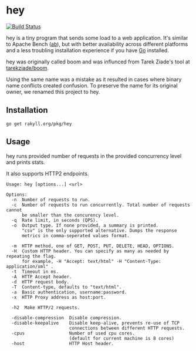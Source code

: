 # hey

[![Build Status](https://travis-ci.org/rakyll/hey.png?branch=master)](https://travis-ci.org/rakyll/hey)

hey is a tiny program that sends some load to a web application.
It's similar to Apache Bench ([ab](http://httpd.apache.org/docs/2.2/programs/ab.html)),
but with better availability across different platforms and a less troubling
installation experience if you have [Go](http://golang.org/) installed.

hey was originally called boom and was influnced from Tarek Ziade's
tool at [tarekziade/boom](https://github.com/tarekziade/boom).

Using the same name was a mistake as it resulted in cases
where binary name conflicts created confusion.
To preserve the name for its original owner, we renamed this project to hey.

## Installation

    go get rakyll.org/pkg/hey

## Usage

hey runs provided number of requests in the provided concurrency level and prints stats.

It also supports HTTP2 endpoints.

```
Usage: hey [options...] <url>

Options:
  -n  Number of requests to run.
  -c  Number of requests to run concurrently. Total number of requests cannot
      be smaller than the concurency level.
  -q  Rate limit, in seconds (QPS).
  -o  Output type. If none provided, a summary is printed.
      "csv" is the only supported alternative. Dumps the response
      metrics in comma-seperated values format.

  -m  HTTP method, one of GET, POST, PUT, DELETE, HEAD, OPTIONS.
  -H  Custom HTTP header. You can specify as many as needed by repeating the flag.
      for example, -H "Accept: text/html" -H "Content-Type: application/xml" .
  -t  Timeout in ms.
  -A  HTTP Accept header.
  -d  HTTP request body.
  -T  Content-type, defaults to "text/html".
  -a  Basic authentication, username:password.
  -x  HTTP Proxy address as host:port.

  -h2  Make HTTP/2 requests.

  -disable-compression  Disable compression.
  -disable-keepalive    Disable keep-alive, prevents re-use of TCP
                        connections between different HTTP requests.
  -cpus                 Number of used cpu cores.
                        (default for current machine is 8 cores)
  -host                 HTTP Host header.
  ```

